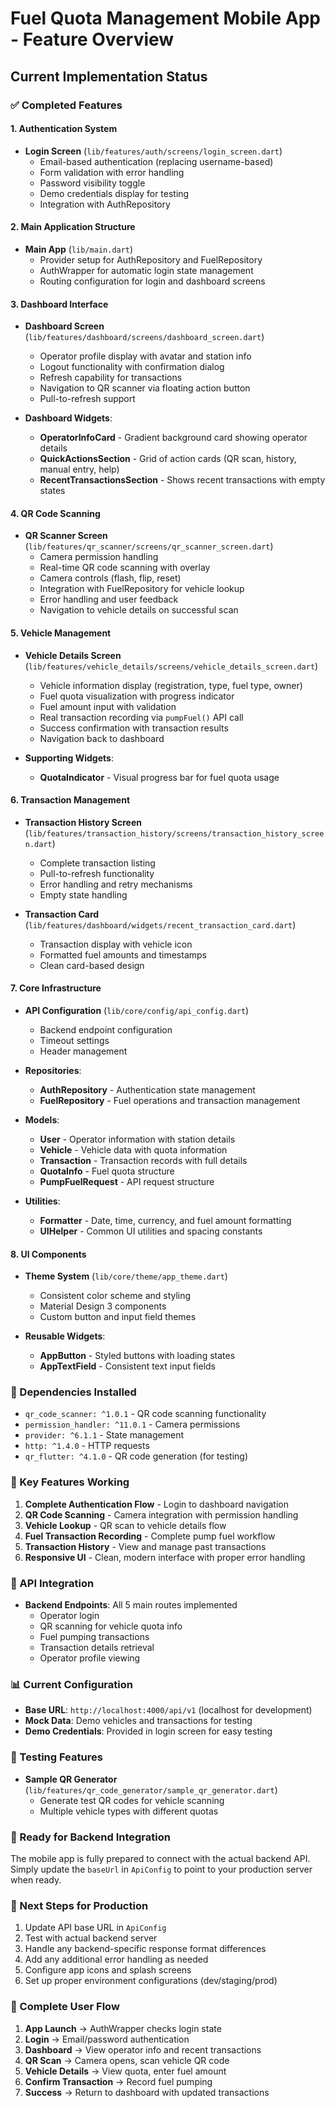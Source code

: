 # Fuel Quota Management Mobile App - Feature Overview

## Current Implementation Status

### ✅ Completed Features

#### 1. Authentication System
- **Login Screen** (`lib/features/auth/screens/login_screen.dart`)
  - Email-based authentication (replacing username-based)
  - Form validation with error handling
  - Password visibility toggle
  - Demo credentials display for testing
  - Integration with AuthRepository

#### 2. Main Application Structure
- **Main App** (`lib/main.dart`)
  - Provider setup for AuthRepository and FuelRepository
  - AuthWrapper for automatic login state management
  - Routing configuration for login and dashboard screens

#### 3. Dashboard Interface
- **Dashboard Screen** (`lib/features/dashboard/screens/dashboard_screen.dart`)
  - Operator profile display with avatar and station info
  - Logout functionality with confirmation dialog
  - Refresh capability for transactions
  - Navigation to QR scanner via floating action button
  - Pull-to-refresh support

- **Dashboard Widgets**:
  - **OperatorInfoCard** - Gradient background card showing operator details
  - **QuickActionsSection** - Grid of action cards (QR scan, history, manual entry, help)
  - **RecentTransactionsSection** - Shows recent transactions with empty states

#### 4. QR Code Scanning
- **QR Scanner Screen** (`lib/features/qr_scanner/screens/qr_scanner_screen.dart`)
  - Camera permission handling
  - Real-time QR code scanning with overlay
  - Camera controls (flash, flip, reset)
  - Integration with FuelRepository for vehicle lookup
  - Error handling and user feedback
  - Navigation to vehicle details on successful scan

#### 5. Vehicle Management
- **Vehicle Details Screen** (`lib/features/vehicle_details/screens/vehicle_details_screen.dart`)
  - Vehicle information display (registration, type, fuel type, owner)
  - Fuel quota visualization with progress indicator
  - Fuel amount input with validation
  - Real transaction recording via `pumpFuel()` API call
  - Success confirmation with transaction results
  - Navigation back to dashboard

- **Supporting Widgets**:
  - **QuotaIndicator** - Visual progress bar for fuel quota usage

#### 6. Transaction Management
- **Transaction History Screen** (`lib/features/transaction_history/screens/transaction_history_screen.dart`)
  - Complete transaction listing
  - Pull-to-refresh functionality
  - Error handling and retry mechanisms
  - Empty state handling

- **Transaction Card** (`lib/features/dashboard/widgets/recent_transaction_card.dart`)
  - Transaction display with vehicle icon
  - Formatted fuel amounts and timestamps
  - Clean card-based design

#### 7. Core Infrastructure
- **API Configuration** (`lib/core/config/api_config.dart`)
  - Backend endpoint configuration
  - Timeout settings
  - Header management

- **Repositories**:
  - **AuthRepository** - Authentication state management
  - **FuelRepository** - Fuel operations and transaction management

- **Models**:
  - **User** - Operator information with station details
  - **Vehicle** - Vehicle data with quota information
  - **Transaction** - Transaction records with full details
  - **QuotaInfo** - Fuel quota structure
  - **PumpFuelRequest** - API request structure

- **Utilities**:
  - **Formatter** - Date, time, currency, and fuel amount formatting
  - **UIHelper** - Common UI utilities and spacing constants

#### 8. UI Components
- **Theme System** (`lib/core/theme/app_theme.dart`)
  - Consistent color scheme and styling
  - Material Design 3 components
  - Custom button and input field themes

- **Reusable Widgets**:
  - **AppButton** - Styled buttons with loading states
  - **AppTextField** - Consistent text input fields

### 📱 Dependencies Installed
- `qr_code_scanner: ^1.0.1` - QR code scanning functionality
- `permission_handler: ^11.0.1` - Camera permissions
- `provider: ^6.1.1` - State management
- `http: ^1.4.0` - HTTP requests
- `qr_flutter: ^4.1.0` - QR code generation (for testing)

### 🚀 Key Features Working
1. **Complete Authentication Flow** - Login to dashboard navigation
2. **QR Code Scanning** - Camera integration with permission handling
3. **Vehicle Lookup** - QR scan to vehicle details flow
4. **Fuel Transaction Recording** - Complete pump fuel workflow
5. **Transaction History** - View and manage past transactions
6. **Responsive UI** - Clean, modern interface with proper error handling

### 🔧 API Integration
- **Backend Endpoints**: All 5 main routes implemented
  - Operator login
  - QR scanning for vehicle quota info
  - Fuel pumping transactions
  - Transaction details retrieval
  - Operator profile viewing

### 📊 Current Configuration
- **Base URL**: `http://localhost:4000/api/v1` (localhost for development)
- **Mock Data**: Demo vehicles and transactions for testing
- **Demo Credentials**: Provided in login screen for easy testing

### 📝 Testing Features
- **Sample QR Generator** (`lib/features/qr_code_generator/sample_qr_generator.dart`)
  - Generate test QR codes for vehicle scanning
  - Multiple vehicle types with different quotas

### 🎯 Ready for Backend Integration
The mobile app is fully prepared to connect with the actual backend API. Simply update the `baseUrl` in `ApiConfig` to point to your production server when ready.

### 🔄 Next Steps for Production
1. Update API base URL in `ApiConfig`
2. Test with actual backend server
3. Handle any backend-specific response format differences
4. Add any additional error handling as needed
5. Configure app icons and splash screens
6. Set up proper environment configurations (dev/staging/prod)

### 📱 Complete User Flow
1. **App Launch** → AuthWrapper checks login state
2. **Login** → Email/password authentication
3. **Dashboard** → View operator info and recent transactions
4. **QR Scan** → Camera opens, scan vehicle QR code
5. **Vehicle Details** → View quota, enter fuel amount
6. **Confirm Transaction** → Record fuel pumping
7. **Success** → Return to dashboard with updated transactions
